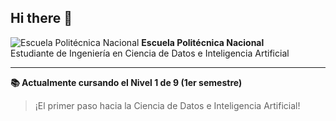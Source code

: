 ## Hi there 👋

![Escuela Politécnica Nacional](https://upload.wikimedia.org/wikipedia/commons/2/21/Escuela_Politécnica_Nacional.png)
**Escuela Politécnica Nacional**  
Estudiante de Ingeniería en Ciencia de Datos e Inteligencia Artificial

---

**📚 Actualmente cursando el Nivel 1 de 9 (1er semestre)**
> ¡El primer paso hacia la Ciencia de Datos e Inteligencia Artificial!












<!--
**Cromo0o/Cromo0o** is a ✨ _special_ ✨ repository because its `README.md` (this file) appears on your GitHub profile.

Here are some ideas to get you started:

- 🔭 I’m currently working on ...
- 🌱 I’m currently learning ...
- 👯 I’m looking to collaborate on ...
- 🤔 I’m looking for help with ...
- 💬 Ask me about ...
- 📫 How to reach me: ...
- 😄 Pronouns: ...
- ⚡ Fun fact: ...
-->
